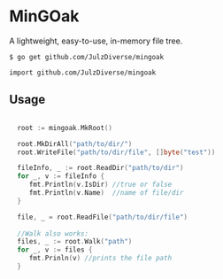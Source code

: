 # MinGOak

A lightweight, easy-to-use, in-memory file tree.

```
$ go get github.com/JulzDiverse/mingoak
```

```
import github.com/JulzDiverse/mingoak  
```

## Usage

```go

  root := mingoak.MkRoot()

  root.MkDirAll("path/to/dir/")
  root.WriteFile("path/to/dir/file", []byte("test"))

  fileInfo, _ := root.ReadDir("path/to/dir")
  for _, v := fileInfo {
     fmt.Println(v.IsDir) //true or false
     fmt.Println(v.Name)  //name of file/dir
  }

  file, _ = root.ReadFile("path/to/dir/file")
  
  //Walk also works:
  files, _ := root.Walk("path")
  for _, v := files {
     fmt.Prinln(v) //prints the file path
  }
```


